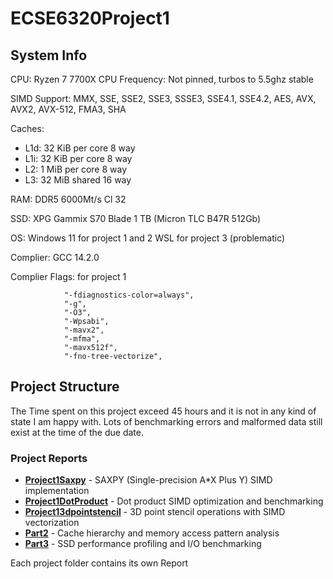 # ECSE6320Project1
## System Info 

CPU: Ryzen 7 7700X
CPU Frequency: Not pinned, turbos to 5.5ghz stable

SIMD Support: MMX, SSE, SSE2, SSE3, SSSE3, SSE4.1, SSE4.2, AES, AVX, AVX2, AVX-512, FMA3, SHA

Caches:

  - L1d: 32 KiB per core 8 way
  - L1i: 32 KiB per core 8 way
  - L2: 1 MiB per core 8 way
  - L3: 32 MiB shared 16 way

RAM: DDR5 6000Mt/s Cl 32

SSD: XPG Gammix S70 Blade 1 TB (Micron TLC B47R 512Gb)

OS: Windows 11 for project 1 and 2
WSL for project 3 (problematic)

Complier: GCC 14.2.0

Complier Flags: for project 1

                "-fdiagnostics-color=always",
                "-g",
                "-O3",
                "-Wpsabi",
                "-mavx2",
                "-mfma",
                "-mavx512f",
                "-fno-tree-vectorize",

## Project Structure

The Time spent on this project exceed 45 hours and it is not in any kind of state I am happy with. Lots of benchmarking errors and malformed data still exist at the time of the due date. 

### Project Reports
- [**Project1Saxpy**](./Project1Saxpy/README.md) - SAXPY (Single-precision A*X Plus Y) SIMD implementation
- [**Project1DotProduct**](./Project1DotProduct/README.md) - Dot product SIMD optimization and benchmarking
- [**Project13dpointstencil**](./Project13dpointstencil/README.md) - 3D point stencil operations with SIMD vectorization
- [**Part2**](./Part2/README.md) - Cache hierarchy and memory access pattern analysis
- [**Part3**](./Part3/README.md) - SSD performance profiling and I/O benchmarking  


Each project folder contains its own Report



